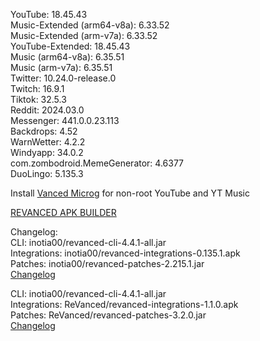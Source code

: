 YouTube: 18.45.43  
Music-Extended (arm64-v8a): 6.33.52  
Music-Extended (arm-v7a): 6.33.52  
YouTube-Extended: 18.45.43  
Music (arm64-v8a): 6.35.51  
Music (arm-v7a): 6.35.51  
Twitter: 10.24.0-release.0  
Twitch: 16.9.1  
Tiktok: 32.5.3  
Reddit: 2024.03.0  
Messenger: 441.0.0.23.113  
Backdrops: 4.52  
WarnWetter: 4.2.2  
Windyapp: 34.0.2  
com.zombodroid.MemeGenerator: 4.6377  
DuoLingo: 5.135.3  

Install [Vanced Microg](https://github.com/TeamVanced/VancedMicroG/releases) for non-root YouTube and YT Music  

[REVANCED APK BUILDER](https://github.com/alsyundawy/revanced-apk-builder/)  

Changelog:  
CLI: inotia00/revanced-cli-4.4.1-all.jar  
Integrations: inotia00/revanced-integrations-0.135.1.apk  
Patches: inotia00/revanced-patches-2.215.1.jar  
[Changelog](https://github.com/inotia00/revanced-patches/releases/tag/v2.215.1)

CLI: inotia00/revanced-cli-4.4.1-all.jar  
Integrations: ReVanced/revanced-integrations-1.1.0.apk  
Patches: ReVanced/revanced-patches-3.2.0.jar  
[Changelog](https://github.com/ReVanced/revanced-patches/releases/tag/v3.2.0)  

